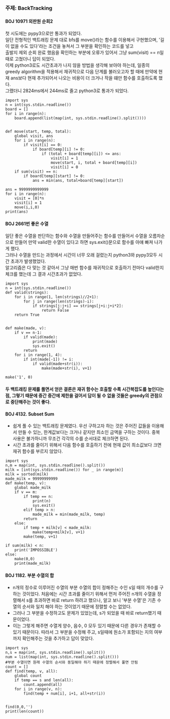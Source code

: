 ### 주제: BackTracking
#### BOJ 10971 외판원 순회2
첫 시도에는 pypy3으로만 통과가 되었다.   
일단 전형적인 백트래킹 문제 대로 bfs를 move()라는 함수를 이용해서 구현했으며, '길이 없을 수도 있다'라는 조건을 놓쳐서 그 부분을 확인하는 코드를 넣고  
출발지 제외 순회 완료 했음을 확인하는 부분에 오류가 있어서 그냥 sum(visit) == n일 때로 고쳤더니 답이 되었다.  
이제 python3로도 시간초과가 나지 않을 방법을 생각해 보아야 하는데, 일종의 greedy algorithm을 적용해서 재귀적으로 다음 단계를 불러오고자 할 때에 만약에 현재 ans보다 현재 추가되어서 나오는 비용이 더 크거나 작을 떄만 함수를 호출하도록 했다.  
그랬더니 2824ms에서 244ms로 줄고 python3로 통과가 되었다.
```py3
import sys
n = int(sys.stdin.readline())
board = []
for i in range(n):
    board.append(list(map(int, sys.stdin.readline().split())))


def move(start, temp, total):
    global visit, ans
    for i in range(n):
        if visit[i] == 0:
            if board[temp][i] != 0:
                if (total + board[temp][i]) <= ans:
                    visit[i] = 1
                    move(start, i, total + board[temp][i])
                    visit[i] = 0
    if sum(visit) == n:
        if board[temp][start] != 0:
            ans = min(ans, total+board[temp][start])

ans = 9999999999999
for i in range(n):
    visit = [0]*n
    visit[i] = 1
    move(i,i,0)
print(ans)
```

#### BOJ 2661번 좋은 수열
일단 좋은 수열을 판단하는 함수와 수열을 만들어주는 함수를 만들어서 수열을 오름차순으로 만들어 만약 valid한 수열이 있다고 하면 sys.exit()문으로 함수를 아얘 빠져 나가게 했다.  
그러나 수열을 만드는 과정에서 시간이 너무 오래 걸렸는지 python3와 pypy3모두 시간 초과가 발생했었다.  
알고리즘은 다 맞는 것 같아서 그냥 매번 함수를 재귀적으로 호출하기 전마다 valid한지 체크를 했는데 그 결과 시간초과가 없었다.  
```py3
import sys 
n = int(sys.stdin.readline())
def valid(strings):
    for i in range(1, len(strings)//2+1):
        for j in range(len(strings)-i):
            if strings[j:j+i] == strings[j+i:j+i*2]:
                return False
    return True


def make(made, v):
    if v == n-1:
        if valid(made):
            print(made)
            sys.exit()
        return
    for i in range(1, 4):
        if int(made[-1]) != i:
            if valid(made+str(i)):
                make(made+str(i), v+1)
    
make('1', 0)
```

#### 두 백트래킹 문제를 풀면서 얻은 결론은 재귀 함수는 호출할 수록 시간복잡도를 높인다는 점, 그렇기 때문에 중간 중간에 제한을 걸어서 **답이 될 수 없을 것들은 greedy의 관점으로** 중단해주는 것이 좋다.


#### BOJ 4132. Subset Sum
- 쉽게 풀 수 있는 백트래킹 문제였다. 우선 구하고자 하는 것은 주어진 값들을 이용해서 만들 수 있는, 한계값보다는 크거나 같지만 최소인 금액을 구하는 것이다. 중복 사용은 불가하니까 무조건 각각의 수를 순서대로 체크하면 된다.
- 시간 초과를 줄이기 위해서 다음 함수를 호출하기 전에 현재 값이 최소값보다 크면 재귀 함수를 부르지 않았다.
```
import sys
n,m = map(int, sys.stdin.readline().split())
milk = [int(sys.stdin.readline()) for _ in range(m)]
milk = sorted(milk)
made_milk = 99999999999
def make(temp, v):
    global made_milk
    if v == m:
        if temp == n:
            print(n)
            sys.exit()
        elif temp > n:
            made_milk = min(made_milk, temp)
        return
    else:
        if temp + milk[v] < made_milk:
            make(temp+milk[v], v+1)
        make(temp, v+1)

if sum(milk) < n:
    print('IMPOSSIBLE')
else:
    make(0,0)
    print(made_milk)
```


#### BOJ 1182. 부분 수열의 합
- n개의 정수로 이루어진 수열의 부분 수열의 합이 정해주는 수인 s일 때의 개수를 구하는 것이었다. 처음에는 시간 초과를 줄이기 위해서 먼저 주어진 n개의 수열을 정렬해서 s를 초과하면 바로 return 하려고 했으나, 알고 보니 '부분 수열'은 기존 수열의 순서와 일치 해야 하는 것이었기 때문에 정렬할 수는 없었다.
- 그러나 그 부분을 수정하고도 문제가 있었는데, s가 되었을 때 바로 return했기 때문이었다. 
- 이는 그렇게 해주면 수열게 양수, 음수, 0 모두 있기 때문에 다른 경우가 존재할 수 있기 때문이다. 따라서 그 부분을 수정해 주고, s일때에 원소가 포함되는 지의 여부까지 확인해주는 것을 추가하고 답이 맞았다.
```
import sys
n,s = map(int, sys.stdin.readline().split())
num = list(map(int, sys.stdin.readline().split()))
#부분 수열이면 원래 수열의 순서와 동일해야 하기 때문에 정렬해서 풀면 안됨
count = []
def find(temp, v, all):
    global count
    if temp == s and len(all):
        count.append(all)
    for i in range(v, n):
        find(temp + num[i], i+1, all+str(i))


find(0,0,'')
print(len(count))
```
